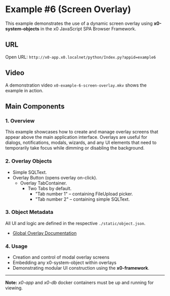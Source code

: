 # Example #6 (Screen Overlay)

This example demonstrates the use of a dynamic screen overlay using **x0-system-objects**
in the x0 JavaScript SPA Browser Framework.

## URL

Open URL: `http://x0-app.x0.localnet/python/Index.py?appid=example6`

## Video

A demonstration video `x0-example-6-screen-overlay.mkv` shows the example in action.

## Main Components

### 1. Overview

This example showcases how to create and manage overlay screens that appear above the
main application interface. Overlays are useful for dialogs, notifications, modals, wizards,
and any UI elements that need to temporarily take focus while dimming or disabling the background.

### 2. Overlay Objects

- Simple SQLText.
- Overlay Button (opens overlay on-click).
  - Overlay TabContainer.
    - Two Tabs by default.
      - "Tab number 1" – containing FileUpload picker.
      - "Tab number 2" – containing simple SQLText.

### 3. Object Metadata

All UI and logic are defined in the respective `./static/object.json`.

- [Global Overlay Documentation](https://docs.webcodex.de/x0/v1.0/appdev-overlay.html)

### 4. Usage

- Creation and control of modal overlay screens
- Embedding any x0-system-object within overlays
- Demonstrating modular UI construction using the **x0-framework**.

---

**Note:** *x0-app* and *x0-db* docker containers must be up and running for viewing.
